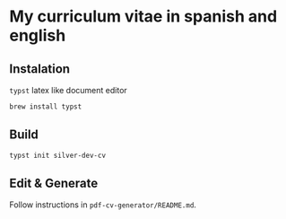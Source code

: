 # My curriculum vitae in spanish and english

## Instalation

`typst` latex like document editor

```bash
brew install typst 
```

## Build

```bash
typst init silver-dev-cv
```

## Edit & Generate

Follow instructions in `pdf-cv-generator/README.md`.
